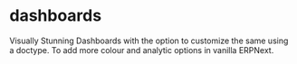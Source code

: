 # dashboards
Visually Stunning Dashboards with the option to customize the same using a doctype. To add more colour and analytic options in vanilla ERPNext.
